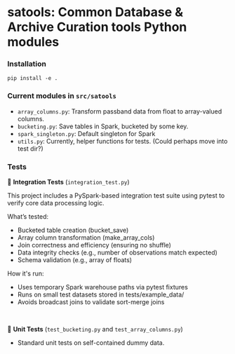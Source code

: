 # satools: Common Database & Archive Curation tools Python modules

### Installation
`pip install -e .`

### Current modules in `src/satools`
* `array_columns.py`: Transform passband data from float to array-valued columns.
* `bucketing.py`: Save tables in Spark, bucketed by some key.
* `spark_singleton.py`: Default singleton for Spark
* `utils.py`: Currently, helper functions for tests. (Could perhaps move into test dir?)

### Tests

🔧 **Integration Tests** (`integration_test.py`)

This project includes a PySpark-based integration test suite using pytest to verify core data processing logic.

What’s tested:

* Bucketed table creation (bucket_save)
* Array column transformation (make_array_cols)
* Join correctness and efficiency (ensuring no shuffle)
* Data integrity checks (e.g., number of observations match expected)
* Schema validation (e.g., array of floats)

How it's run:
* Uses temporary Spark warehouse paths via pytest fixtures
* Runs on small test datasets stored in tests/example_data/
* Avoids broadcast joins to validate sort-merge joins

<br>


🔧 **Unit Tests** (`test_bucketing.py` and `test_array_columns.py`) <br>
* Standard unit tests on self-contained dummy data.
